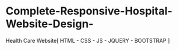 # Complete-Responsive-Hospital-Website-Design-
Health Care Website[ HTML - CSS - JS - JQUERY - BOOTSTRAP ]
